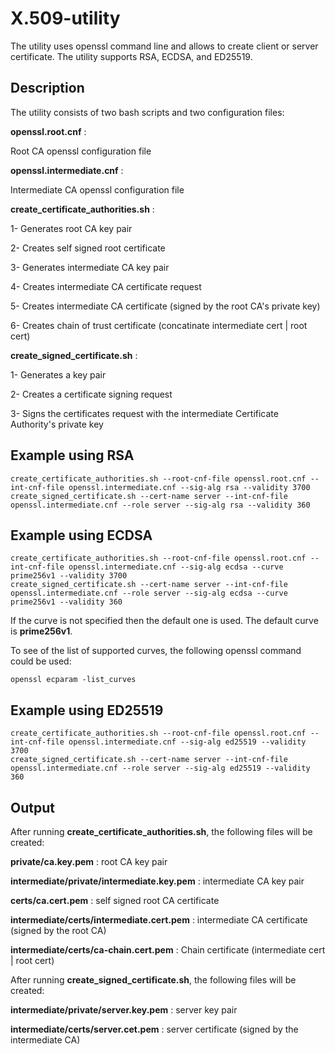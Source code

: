 # X.509-utility

The utility uses openssl command line and allows to create client or server certificate.
The utility supports RSA, ECDSA, and ED25519.

## Description

The utility consists of two bash scripts and two configuration files:

**openssl.root.cnf** :

Root CA openssl configuration file

**openssl.intermediate.cnf** :

Intermediate CA openssl configuration file

**create_certificate_authorities.sh** :

1- Generates root CA key pair     

2- Creates self signed root certificate

3- Generates intermediate CA key pair  

4- Creates intermediate CA certificate request

5- Creates intermediate CA certificate (signed by the root CA's private key)

6- Creates chain of trust certificate (concatinate intermediate cert | root cert)              

**create_signed_certificate.sh** :

1- Generates a key pair

2- Creates a certificate signing request

3- Signs the certificates request with the intermediate Certificate Authority's private key


## Example using RSA

```shell
create_certificate_authorities.sh --root-cnf-file openssl.root.cnf --int-cnf-file openssl.intermediate.cnf --sig-alg rsa --validity 3700
create_signed_certificate.sh --cert-name server --int-cnf-file openssl.intermediate.cnf --role server --sig-alg rsa --validity 360
```

## Example using ECDSA

```shell
create_certificate_authorities.sh --root-cnf-file openssl.root.cnf --int-cnf-file openssl.intermediate.cnf --sig-alg ecdsa --curve prime256v1 --validity 3700
create_signed_certificate.sh --cert-name server --int-cnf-file openssl.intermediate.cnf --role server --sig-alg ecdsa --curve prime256v1 --validity 360
```

If the curve is not specified then the default one is used.
The default curve is **prime256v1**.

To see of the list of supported curves, the following openssl command could be used:

```shell
openssl ecparam -list_curves
```
## Example using ED25519

```shell
create_certificate_authorities.sh --root-cnf-file openssl.root.cnf --int-cnf-file openssl.intermediate.cnf --sig-alg ed25519 --validity 3700
create_signed_certificate.sh --cert-name server --int-cnf-file openssl.intermediate.cnf --role server --sig-alg ed25519 --validity 360
```

## Output

After running **create_certificate_authorities.sh**, the following files will be created:

**private/ca.key.pem** : root CA key pair

**intermediate/private/intermediate.key.pem** : intermediate CA key pair

**certs/ca.cert.pem** : self signed root CA certificate

**intermediate/certs/intermediate.cert.pem** : intermediate CA certificate (signed by the root CA)

**intermediate/certs/ca-chain.cert.pem** : Chain certificate (intermediate cert | root cert)

After running **create_signed_certificate.sh**, the following files will be created:

**intermediate/private/server.key.pem** : server key pair

**intermediate/certs/server.cet.pem** : server certificate (signed by the intermediate CA)
